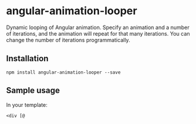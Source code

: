 # angular-animation-looper
Dynamic looping of Angular animation. Specify an animation and a number of iterations, and the animation will repeat for that many iterations. You can change the number of iterations programmatically.

## Installation
```
npm install angular-animation-looper --save
```

## Sample usage

In your template:
```
<div [@
